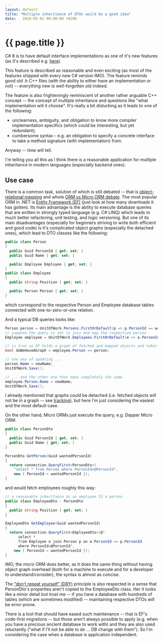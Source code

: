 ```yaml
---
layout: default
title: "Multiple inheritance of DTOs would be a good idea"
date:   2018-05-01 00:00:00 +0300
---
```


# {{ page.title }}

C# 8 is to have default interface implementations as one of it's new features
(as it's described e.g. [here](https://stackify.com/csharp-8-features/)).

This feature is described as reasonable and even exciting
(as most of the features shipped with every new C# version IMO).
The feature reminds good old .h C++ files
(with the ability to either have an implementation or not) --
everything new is well-forgotten old indeed.

The feature is also frighteningly reminiscent of another rather arguable C++ concept --
the concept of multiple inheritance and questions like "what implementation will it choose".
It's really a bit disturbing as it leads to one of the following:
* unclearness, ambiguity, and obligation to know more compiler implementation specifics
(which could be interesting, but yet redundant);
* cumbersome syntax - e.g. an obligation to specify a concrete interface
to take a method signature (with implementation) from.

Anyway -- time will tell.

I'm telling you all this as I think there is a reasonable application
for multiple inheritance in modern languages (especially backend ones).

## Use case

There is a common task, solution of which is still debated --
that is [object-relational mapping](https://en.wikipedia.org/wiki/Object-relational_mapping)
and whole [ORM vs Micro ORM debate](http://gunnarpeipman.com/2017/05/micro-orm/).
The most popular ORM in .NET is [Entity Framework (EF)](https://www.nuget.org/packages/EntityFramework/)
(just look at how many downloads it has gotten). Its main advantage is the ability to execute
database queries that are written in strongly typed language (e.g. C# LINQ) which leads to much better
refactoring, unit testing, and logic versioning. But one of its main disadvantages (especially for beginners
striving to write both efficient and good code) is it's complicated object graphs (especially the detached ones),
which lead to DTO classes like the following:

```csharp
public class Person
{
  public Guid PersonId { get; set; }
  public Guid Name { get; set; }

  public Employee Employee { get; set; }
}
public class Employee
{
  public string Position { get; set; }

  public Person Person { get; set; }
}
```

which correspond to the respective Person and Employee database tables connected with one-to-zero-or-one relation.

And a typical DB queries looks like:

```csharp
Person person = UnitOfWork.Persons.FirstOrDefault(p => p.PersonId == wantedPersonId);
// suppose the query is set to join and map the respective person
Employee employee = UnitOfWork.Employees.FirstOrDefault(e => e.PersonId == wantedPersonId);

// is true as EF holds a graph of fetched and mapped objects and takes references from there
bool doWeHaveAGraph = employee.Person == person;

// one way of updating ...
person.Name = newName;
UnitOfWork.Save();

// ... and the other one that does completely the same
employee.Person.Name = newName;
UnitOfWork.Save();
```

I already mentioned that graphs could be detached (i.e. fetched objects will not be in a graph --
see [tracking](https://docs.microsoft.com/en-us/ef/core/querying/tracking)),
but here I'm just considering the easiest and the most default case.

On the other hand, Micro ORMs just execute the query, e.g. Dapper Micro ORM:

```csharp
public class PersonDto
{
  public Guid PersonId { get; set; }
  public Guid Name { get; set; }
}

PersonDto GetPerson(Guid wantedPersonId)
{
  return connection.QueryFirst<PersonDto>(
    "select * from Person where PersonId=@PersonId",
    new { PersonId = wantedPersonId });
}
```

and would fetch employees roughly this way:

```csharp
// a reasonable inheritance as an employee IS a person
public class EmployeeDto : PersonDto
{
  public string Position { get; set; }
}

EmployeeDto GetEmployee(Guid wantedPersonId)
{
  return connection.QueryFirst<EmployeeDto>(@"
      select *
      from Employee e join Person p on e.PersonId == p.PersonId
      where PersonId=@PersonId",
    new { PersonId = wantedPersonId });
}
```

IMO, the micro ORM does better, as it does the same thing without having object graph overhead
(both for a machine to execute and for a developer to understand/consider), the syntax is almost as concise.

The ["don't repeat yourself" (DRY)](http://wiki.c2.com/?DontRepeatYourself) principle is also respected
in a sense that PersonDto's properties aren't copied to the EmployeeDto class. Her it looks like a minor detail but trust me --
if you have a database with hundreds of tables (which are sometimes modified) -- maintaining respective DTOs will be error-prone.

There is a tool that should have eased such maintenance -- that is EF's code-first migrations --
but those aren't always possible to apply (e.g. when you have a precious ancient database to work with)
and they are also used reluctantly ("what if I'll not be able to do ... DB change with them").
So I'm considering the case when a database is application independent.
